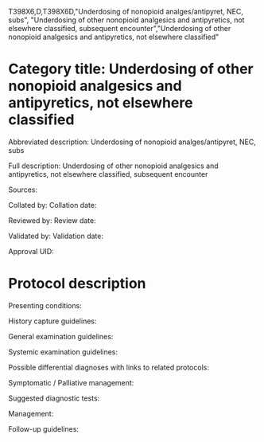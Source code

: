 T398X6,D,T398X6D,"Underdosing of nonopioid analges/antipyret, NEC, subs", "Underdosing of other nonopioid analgesics and antipyretics, not elsewhere classified, subsequent encounter","Underdosing of other nonopioid analgesics and antipyretics, not elsewhere classified"
# Category title: Underdosing of other nonopioid analgesics and antipyretics, not elsewhere classified

Abbreviated description: Underdosing of nonopioid analges/antipyret, NEC, subs

Full description: Underdosing of other nonopioid analgesics and antipyretics, not elsewhere classified, subsequent encounter

Sources:

Collated by:
Collation date:

Reviewed by:
Review date:

Validated by:
Validation date:

Approval UID:

# Protocol description

Presenting conditions:

History capture guidelines:

General examination guidelines:

Systemic examination guidelines:

Possible differential diagnoses with links to related protocols:

Symptomatic / Palliative management:

Suggested diagnostic tests:

Management:

Follow-up guidelines:
